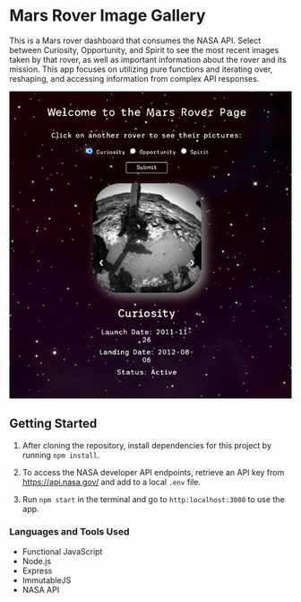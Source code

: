 # Mars Rover Image Gallery

This is a Mars rover dashboard that consumes the NASA API. Select between Curiosity, Opportunity, and Spirit to see the most recent images taken by that rover, as well as important information about the rover and its mission. This app focuses on utilizing pure functions and iterating over, reshaping, and accessing information from complex API responses.

![Project Image](src/public/assets/img/mars-rover.png)

## Getting Started

1. After cloning the repository, install dependencies for this project by running `npm install`.

2. To access the NASA developer API endpoints, retrieve an API key from https://api.nasa.gov/ and add to a local `.env` file.

3. Run `npm start` in the terminal and go to `http:localhost:3000` to use the app.

### Languages and Tools Used

* Functional JavaScript
* Node.js
* Express
* ImmutableJS
* NASA API
